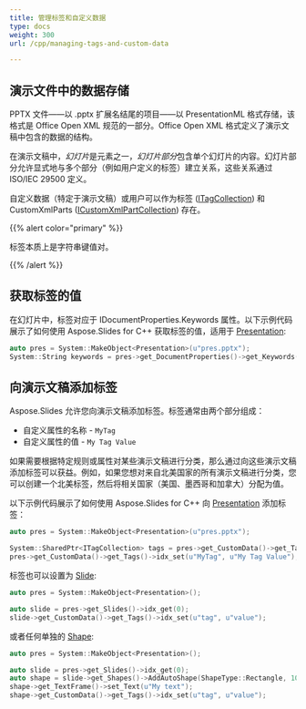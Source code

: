 ```yaml
---
title: 管理标签和自定义数据
type: docs
weight: 300
url: /cpp/managing-tags-and-custom-data

---
```


## 演示文件中的数据存储

PPTX 文件——以 .pptx 扩展名结尾的项目——以 PresentationML 格式存储，该格式是 Office Open XML 规范的一部分。Office Open XML 格式定义了演示文稿中包含的数据的结构。

在演示文稿中，*幻灯片*是元素之一，*幻灯片部分*包含单个幻灯片的内容。幻灯片部分允许显式地与多个部分（例如用户定义的标签）建立关系，这些关系通过 ISO/IEC 29500 定义。

自定义数据（特定于演示文稿）或用户可以作为标签 ([ITagCollection](https://reference.aspose.com/slides/cpp/class/aspose.slides.i_tag_collection)) 和 CustomXmlParts ([ICustomXmlPartCollection](https://reference.aspose.com/slides/cpp/class/aspose.slides.i_custom_xml_part_collection)) 存在。

{{% alert color="primary" %}} 

标签本质上是字符串键值对。

{{% /alert %}} 

## 获取标签的值

在幻灯片中，标签对应于 IDocumentProperties.Keywords 属性。以下示例代码展示了如何使用 Aspose.Slides for C++ 获取标签的值，适用于 [Presentation](https://reference.aspose.com/slides/cpp/class/aspose.slides.presentation):

``` cpp
auto pres = System::MakeObject<Presentation>(u"pres.pptx");
System::String keywords = pres->get_DocumentProperties()->get_Keywords();
```

## 向演示文稿添加标签

Aspose.Slides 允许您向演示文稿添加标签。标签通常由两个部分组成：

- 自定义属性的名称 - `MyTag` 
- 自定义属性的值 - `My Tag Value`

如果需要根据特定规则或属性对某些演示文稿进行分类，那么通过向这些演示文稿添加标签可以获益。例如，如果您想对来自北美国家的所有演示文稿进行分类，您可以创建一个北美标签，然后将相关国家（美国、墨西哥和加拿大）分配为值。

以下示例代码展示了如何使用 Aspose.Slides for C++ 向 [Presentation](https://reference.aspose.com/slides/cpp/class/aspose.slides.presentation) 添加标签：

``` cpp
auto pres = System::MakeObject<Presentation>(u"pres.pptx");

System::SharedPtr<ITagCollection> tags = pres->get_CustomData()->get_Tags();
pres->get_CustomData()->get_Tags()->idx_set(u"MyTag", u"My Tag Value");
```

标签也可以设置为 [Slide](https://reference.aspose.com/slides/cpp/class/aspose.slides.slide):

``` cpp
auto pres = System::MakeObject<Presentation>();

auto slide = pres->get_Slides()->idx_get(0);
slide->get_CustomData()->get_Tags()->idx_set(u"tag", u"value");
```

或者任何单独的 [Shape](https://reference.aspose.com/slides/cpp/class/aspose.slides.shape):

``` cpp
auto pres = System::MakeObject<Presentation>();

auto slide = pres->get_Slides()->idx_get(0);
auto shape = slide->get_Shapes()->AddAutoShape(ShapeType::Rectangle, 10.0f, 10.0f, 100.0f, 50.0f);
shape->get_TextFrame()->set_Text(u"My text");
shape->get_CustomData()->get_Tags()->idx_set(u"tag", u"value");
```